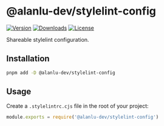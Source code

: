 # @alanlu-dev/stylelint-config

<p>
 <a href="https://github.com/alanlu-dev/web-kit/blob/main/packages/linters/stylelint-config/CHANGELOG.md"><img src="https://img.shields.io/github/v/release/alanlu-dev/web-kit?filter=@alanlu-dev/stylelint-config%2A&style=flat" alt="Version"></a>
 <a href="https://www.npmjs.com/package/@alanlu-dev/stylelint-config"><img src="https://img.shields.io/npm/dm/@alanlu-dev/stylelint-config" alt="Downloads"></a>
 <a href="https://github.com/alanlu-dev/web-kit/blob/main/LICENSE"><img src="https://img.shields.io/github/license/alanlu-dev/web-kit?style=flat" alt="License"></a>
</p>

Shareable stylelint configuration.

## Installation

```bash
pnpm add -D @alanlu-dev/stylelint-config
```

## Usage

Create a `.stylelintrc.cjs` file in the root of your project:

```js
module.exports = require('@alanlu-dev/stylelint-config')
```
